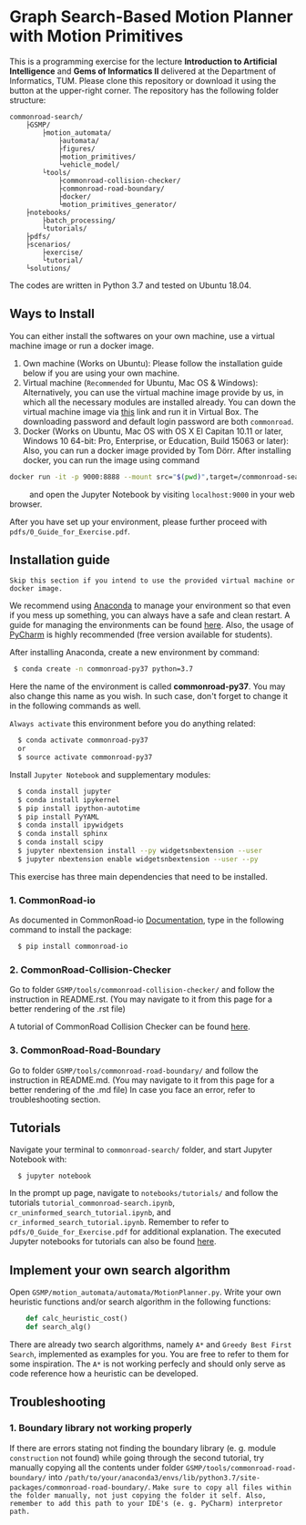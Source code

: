 # Graph Search-Based Motion Planner with Motion Primitives

This is a programming exercise for the lecture **Introduction to Artificial Intelligence** and **Gems of Informatics II** delivered at the  Department of Informatics, TUM. Please clone this repository or download it using the button at the upper-right corner. The repository has the following folder structure:
``` code-block:: text
commonroad-search/
	├GSMP/
		├motion_automata/
			├automata/
			├figures/
			├motion_primitives/
			└vehicle_model/
		└tools/
			├commonroad-collision-checker/
			├commonroad-road-boundary/
			├docker/
			└motion_primitives_generator/
	├notebooks/	
		├batch_processing/
		└tutorials/
	├pdfs/	
	├scenarios/
		├exercise/
		└tutorial/
	└solutions/ 
```
The codes are written in Python 3.7 and tested on Ubuntu 18.04. 

## Ways to Install

You can either install the softwares on your own machine, use a virtual machine image or run a docker image.

1. Own machine (Works on Ubuntu): Please follow the installation guide below if you are using your own machine. 
2. Virtual machine (`Recommended` for Ubuntu, Mac OS & Windows): Alternatively, you can use the virtual machine image provide by us, in which all the necessary modules are installed already. You can down the virtual machine image via [this](https://syncandshare.lrz.de/getlink/fiBX3hqrmDo5DKpGysFGNDie/07_VirtualMachine) link and run it in Virtual Box. The downloading password and default login password are both `commonroad`. 
3. Docker (Works on Ubuntu, Mac OS with OS X El Capitan 10.11 or later, Windows 10 64-bit: Pro, Enterprise, or Education, Build 15063 or later): Also, you can run a docker image provided by Tom Dörr. After installing docker, you can run the image using command

```sh
docker run -it -p 9000:8888 --mount src="$(pwd)",target=/commonroad-search,type=bind tomdoerr/commonroad-search
```

&ensp;&ensp;&ensp;&ensp;&ensp;and open the Jupyter Notebook by visiting `localhost:9000` in your web browser.

After you have set up your environment, please further proceed with `pdfs/0_Guide_for_Exercise.pdf`. 

## Installation guide

`Skip this section if you intend to use the provided virtual machine or docker image.`

We recommend using [Anaconda](https://www.anaconda.com/) to manage your environment so that even if you mess up something, you can always have a safe and clean restart. A guide for managing the environments can be found [here](https://conda.io/projects/conda/en/latest/user-guide/tasks/manage-environments.html). Also, the usage of [PyCharm](https://www.jetbrains.com/pycharm/) is highly recommended (free version available for students).

After installing Anaconda, create a new environment by command:
``` sh
 $ conda create -n commonroad-py37 python=3.7
```

Here the name of the environment is called **commonroad-py37**. You may also change this name as you wish. In such case, don't forget to change it in the following commands as well.

`Always activate` this environment before you do anything related:

```sh
  $ conda activate commonroad-py37
  or
  $ source activate commonroad-py37
```
Install `Jupyter Notebook` and supplementary modules:
```sh
  $ conda install jupyter
  $ conda install ipykernel
  $ pip install ipython-autotime
  $ pip install PyYAML
  $ conda install ipywidgets
  $ conda install sphinx
  $ conda install scipy
  $ jupyter nbextension install --py widgetsnbextension --user
  $ jupyter nbextension enable widgetsnbextension --user --py
```

This exercise has three main dependencies that need to be installed.

### 1. CommonRoad-io

As documented in CommonRoad-io [Documentation](https://commonroad.in.tum.de/static/docs/commonroad-io/index.html), type in the following command to install the package:

```sh
  $ pip install commonroad-io
```


### 2. CommonRoad-Collision-Checker
Go to folder `GSMP/tools/commonroad-collision-checker/` and follow the instruction in README.rst. (You may navigate to it from this page for a better rendering of the .rst file)

A tutorial of CommonRoad Collision Checker can be found [here](https://commonroad.in.tum.de/tutorials/).

### 3. CommonRoad-Road-Boundary
Go to folder `GSMP/tools/commonroad-road-boundary/` and follow the instruction in README.md. (You may navigate to it from this page for a better rendering of the .md file) In case you face an error, refer to troubleshooting section. 

## Tutorials

Navigate your terminal to `commonroad-search/` folder, and start Jupyter Notebook with:
```shell
  $ jupyter notebook
```

In the prompt up page, navigate to `notebooks/tutorials/` and follow the tutorials `tutorial_commonroad-search.ipynb`, `cr_uninformed_search_tutorial.ipynb`, and `cr_informed_search_tutorial.ipynb`.  Remember to refer to `pdfs/0_Guide_for_Exercise.pdf` for additional explanation. The executed Jupyter notebooks for tutorials can also be found [here](https://commonroad.in.tum.de/tutorials/).

## Implement your own search algorithm

Open `GSMP/motion_automata/automata/MotionPlanner.py`. Write your own heuristic functions and/or search algorithm in the following functions:

```python
	def calc_heuristic_cost()
	def search_alg()
```

There are already two search algorithms, namely `A*` and `Greedy Best First Search`, implemented as examples for you. You are free to refer to them for some inspiration.
The `A*` is not working perfecly and should only serve as code reference how a heuristic can be developed.

## Troubleshooting

### 1. Boundary library not working properly

If there are errors stating not finding the boundary library (e. g. module `construction` not found) while going through the second tutorial, try manually copying all the contents under folder `GSMP/tools/commonroad-road-boundary/`  into `/path/to/your/anaconda3/envs/lib/python3.7/site-packages/commonroad-road-boundary/`. 
`Make sure to copy all files within the folder manually, not just copying the folder it self. Also, remember to add this path to your IDE's (e. g. PyCharm) interpretor path.`